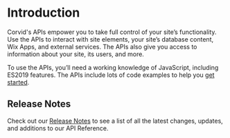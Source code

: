 # Introduction

Corvid's APIs empower you to take full control of your site’s functionality. Use the APIs to interact with site elements, your site’s database content, Wix Apps, and external services. The APIs also give you access to information about your site, its users, and more.

To use the APIs, you’ll need a working knowledge of JavaScript, including ES2019 features. The APIs include lots of code examples to help you [get started](tutorials/getting-started).


## Release Notes

Check out our [Release Notes](https://www.wix.com/corvid/reference/release-notes.md) to see a list of all the latest changes, updates, and additions to our API Reference.
